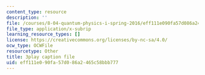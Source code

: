 ```yaml
---
content_type: resource
description: ''
file: /courses/8-04-quantum-physics-i-spring-2016/eff111e090fa57d086a2465c58bbb777_NXPvXI603RA.vtt
file_type: application/x-subrip
learning_resource_types: []
license: https://creativecommons.org/licenses/by-nc-sa/4.0/
ocw_type: OCWFile
resourcetype: Other
title: 3play caption file
uid: eff111e0-90fa-57d0-86a2-465c58bbb777
---
```

